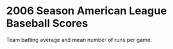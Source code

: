 # 2006 Season American League Baseball Scores
Team batting average and mean number of runs per game.
